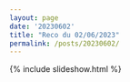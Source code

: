 ```yaml
---
layout: page
date: '20230602'
title: "Reco du 02/06/2023"
permalink: /posts/20230602/
---
```

{% include slideshow.html %}